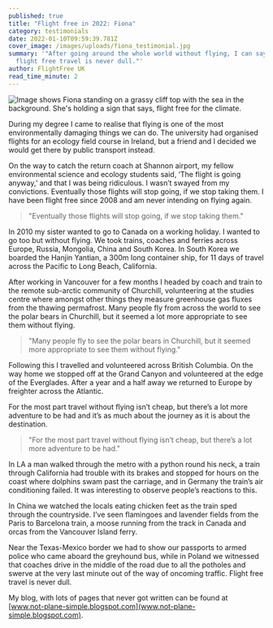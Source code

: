```yaml
---
published: true
title: "Flight free in 2022: Fiona"
category: testimonials
date: 2022-01-10T09:59:39.781Z
cover_image: /images/uploads/fiona_testimonial.jpg
summary: '"After going around the whole world without flying, I can say that
  flight free travel is never dull."'
author: FlightFree UK
read_time_minute: 2
---
```

![Image shows Fiona standing on a grassy cliff top with the sea in the background. She's holding a sign that says, flight free for the climate.](/images/uploads/fiona_testimonial.jpg)

During my degree I came to realise that flying is one of the most environmentally damaging things we can do. The university had organised flights for an ecology field course in Ireland, but a friend and I decided we would get there by public transport instead. 

On the way to catch the return coach at Shannon airport, my fellow environmental science and ecology students said, ‘The flight is going anyway,’ and that I was being ridiculous. I wasn’t swayed from my convictions. Eventually those flights will stop going, if we stop taking them. I have been flight free since 2008 and am never intending on flying again.

> "Eventually those flights will stop going, if we stop taking them."

In 2010 my sister wanted to go to Canada on a working holiday. I wanted to go too but without flying. We took trains, coaches and ferries across Europe, Russia, Mongolia, China and South Korea. In South Korea we boarded the Hanjin Yantian, a 300m long container ship, for 11 days of travel across the Pacific to Long Beach, California. 

After working in Vancouver for a few months I headed by coach and train to the remote sub-arctic community of Churchill, volunteering at the studies centre where amongst other things they measure greenhouse gas fluxes from the thawing permafrost. Many people fly from across the world to see the polar bears in Churchill, but it seemed a lot more appropriate to see them without flying. 

> "Many people fly to see the polar bears in Churchill, but it seemed more appropriate to see them without flying." 

Following this I travelled and volunteered across British Columbia. On the way home we stopped off at the Grand Canyon and volunteered at the edge of the Everglades. After a year and a half away we returned to Europe by freighter across the Atlantic.

For the most part travel without flying isn’t cheap, but there’s a lot more adventure to be had and it’s as much about the journey as it is about the destination. 

> "For the most part travel without flying isn’t cheap, but there’s a lot more adventure to be had." 

In LA a man walked through the metro with a python round his neck, a train through California had trouble with its brakes and stopped for hours on the coast where dolphins swam past the carriage, and in Germany the train’s air conditioning failed. It was interesting to observe people’s reactions to this. 

In China we watched the locals eating chicken feet as the train sped through the countryside. I’ve seen flamingoes and lavender fields from the Paris to Barcelona train, a moose running from the track in Canada and orcas from the Vancouver Island ferry. 

Near the Texas-Mexico border we had to show our passports to armed police who came aboard the greyhound bus, while in Poland we witnessed that coaches drive in the middle of the road due to all the potholes and swerve at the very last minute out of the way of oncoming traffic. Flight free travel is never dull.

My blog, with lots of pages that never got written can be found at [www.not-plane-simple.blogspot.com](www.not-plane-simple.blogspot.com).